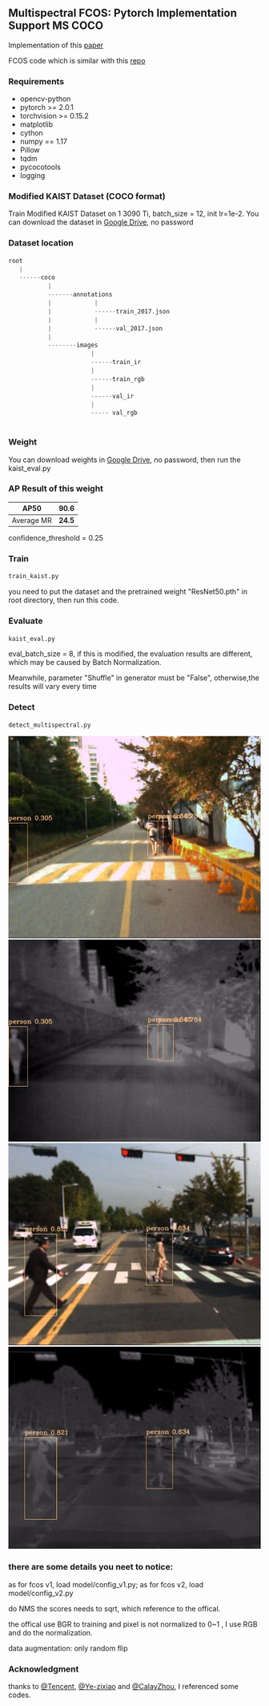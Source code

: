 ## Multispectral FCOS: Pytorch Implementation Support MS COCO
Implementation of this [paper](https://linkinghub.elsevier.com/retrieve/pii/S0926580522002187)

FCOS code which is similar with this [repo](https://github.com/zhenghao977/FCOS-PyTorch-37.2AP)



### Requirements  
* opencv-python  
* pytorch >= 2.0.1
* torchvision >= 0.15.2 
* matplotlib
* cython
* numpy == 1.17
* Pillow
* tqdm
* pycocotools
* logging

### Modified KAIST Dataset (COCO format)
Train Modified KAIST Dataset on 1 3090 Ti, batch_size = 12, init lr=1e-2.
You can download the dataset in [Google Drive](https://drive.google.com/file/d/160rjtSSoL6kr6ycYmp2_YK3fOk5Ibk2B/view?usp=sharing), no password

### Dataset location
```python
root
   |
   ------coco
           |
           -------annotations
           |            |
           |            ------train_2017.json 
           |            | 
           |            ------val_2017.json 
           |
           --------images
                       |
                       ------train_ir
                       |
                       ------train_rgb
                       |
                       ------val_ir
                       |
                       ----- val_rgb
           
```


### Weight
You can download weights in [Google Drive](https://drive.google.com/file/d/1yUH0vp2oAauwO8Vfx9g-u4v43mVK42jx/view?usp=sharing), no password, then run the kaist_eval.py

###  AP Result of this weight
|     AP50     |      **90.6**       |
| :-----------: | :-----------------: |
|     Average MR     |      **24.5**       |
confidence_threshold = 0.25

### Train
```python
train_kaist.py
```

you need to put the dataset and the pretrained weight "ResNet50.pth" in root directory, then run this code.

### Evaluate
```python
kaist_eval.py
```
eval_batch_size = 8, if this is modified, the evaluation results are different, which may be caused by Batch Normalization. 

Meanwhile, parameter "Shuffle" in generator must be "False", otherwise,the results will vary every time 

### Detect
```python
detect_multispectral.py
```
![test1](detect_results/vis/set00_V008_I00438.jpg)  ![test2](detect_results/ir/set00_V008_I00438.jpg)
![test1](detect_results/vis/set01_V003_I00897.jpg)  ![test2](detect_results/ir/set01_V003_I00897.jpg)

### there are some details you neet to notice:
as for fcos v1, load model/config_v1.py; as for fcos v2, load model/config_v2.py

do NMS the scores needs to sqrt, which reference to the offical.

the offical use BGR to training and pixel is not normalized to 0~1 , I use RGB and do the normalization.

data augmentation: only random flip

### Acknowledgment
thanks to [@Tencent](https://github.com/Tencent/ObjectDetection-OneStageDet/tree/master), [@Ye-zixiao](https://gitee.com/yezixiao/Double-YOLO-Kaist#https://gitee.com/link?target=https%3A%2F%2Fpan.baidu.com%2Fs%2F1h1e3rZQqIR9MIdiF0W7nXQ) 
and [@CalayZhou](https://github.com/CalayZhou/MBNet), I referenced some codes.






